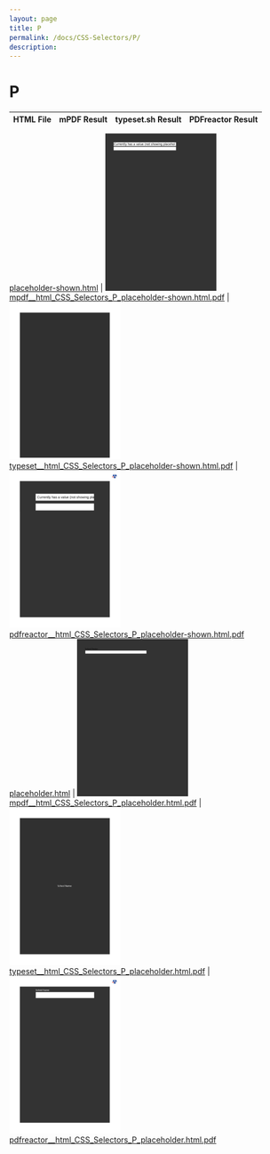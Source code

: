 ```yaml
---
layout: page
title: P
permalink: /docs/CSS-Selectors/P/
description: 
---
```


# P
HTML File | mPDF Result | typeset.sh Result | PDFreactor Result
------------ | ------------- | ------------- | -------------

[placeholder-shown.html](/html/CSS%20Selectors/P/placeholder-shown.html) | ![](result/mpdf__html_CSS_Selectors_P_placeholder-shown.html.png) [mpdf__html_CSS_Selectors_P_placeholder-shown.html.pdf](result/mpdf__html_CSS_Selectors_P_placeholder-shown.html.pdf) | ![](result/typeset__html_CSS_Selectors_P_placeholder-shown.html.png) [typeset__html_CSS_Selectors_P_placeholder-shown.html.pdf](result/typeset__html_CSS_Selectors_P_placeholder-shown.html.pdf) | ![](result/pdfreactor__html_CSS_Selectors_P_placeholder-shown.html.png) [pdfreactor__html_CSS_Selectors_P_placeholder-shown.html.pdf](result/pdfreactor__html_CSS_Selectors_P_placeholder-shown.html.pdf)
[placeholder.html](/html/CSS%20Selectors/P/placeholder.html) | ![](result/mpdf__html_CSS_Selectors_P_placeholder.html.png) [mpdf__html_CSS_Selectors_P_placeholder.html.pdf](result/mpdf__html_CSS_Selectors_P_placeholder.html.pdf) | ![](result/typeset__html_CSS_Selectors_P_placeholder.html.png) [typeset__html_CSS_Selectors_P_placeholder.html.pdf](result/typeset__html_CSS_Selectors_P_placeholder.html.pdf) | ![](result/pdfreactor__html_CSS_Selectors_P_placeholder.html.png) [pdfreactor__html_CSS_Selectors_P_placeholder.html.pdf](result/pdfreactor__html_CSS_Selectors_P_placeholder.html.pdf)
